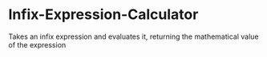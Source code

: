 # Infix-Expression-Calculator
Takes an infix expression and evaluates it, returning the mathematical value of the expression
